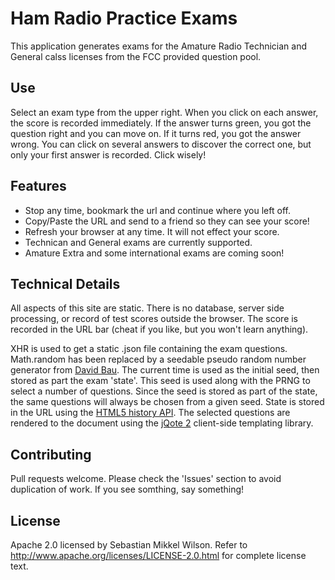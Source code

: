 Ham Radio Practice Exams
========================

This application generates exams for the Amature Radio Technician and General calss licenses from the FCC provided question pool. 

Use
---
Select an exam type from the upper right. When you click on each answer, the score is recorded immediately. If the answer turns green, you got the question right and you can move on. If it turns red, you got the answer wrong. You can click on several answers to discover the correct one, but only your first answer is recorded. Click wisely!

Features
--------
- Stop any time, bookmark the url and continue where you left off.
- Copy/Paste the URL and send to a friend so they can see your score!
- Refresh your browser at any time. It will not effect your score.
- Technican and General exams are currently supported. 
- Amature Extra and some international exams are coming soon!

Technical Details
-----------------
All aspects of this site are static. There is no database, server side processing, or record of test scores outside the browser. The score is recorded in the URL bar (cheat if you like, but you won't learn anything). 

XHR is used to get a static .json file containing the exam questions. Math.random has been replaced by a seedable pseudo random number generator from [David Bau](http://davidbau.com/). The current time is used as the initial seed, then stored as part the exam 'state'. This seed is used along with the PRNG to select a number of questions. Since the seed is stored as part of the state, the same questions will always be chosen from a given seed. State is stored in the URL using the [HTML5 history API](http://www.whatwg.org/specs/web-apps/current-work/multipage/history.html). The selected questions are rendered to the document using the [jQote 2](http://aefxx.com/jquery-plugins/jqote2/) client-side templating library.

Contributing
------------
Pull requests welcome. Please check the 'Issues' section to avoid duplication of work. If you see somthing, say something!

License
-------
Apache 2.0 licensed by Sebastian Mikkel Wilson. Refer to <http://www.apache.org/licenses/LICENSE-2.0.html> for complete license text.

